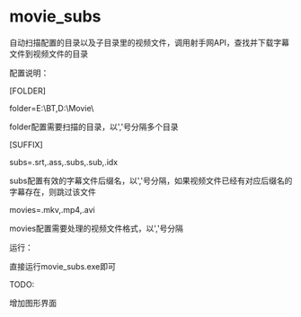 movie_subs
==========
自动扫描配置的目录以及子目录里的视频文件，调用射手网API，查找并下载字幕文件到视频文件的目录

配置说明：

[FOLDER]

folder=E:\BT\,D:\Movie\

folder配置需要扫描的目录，以','号分隔多个目录


[SUFFIX]

subs=.srt,.ass,.subs,.sub,.idx

subs配置有效的字幕文件后缀名，以','号分隔，如果视频文件已经有对应后缀名的字幕存在，则跳过该文件

movies=.mkv,.mp4,.avi

movies配置需要处理的视频文件格式，以','号分隔


运行：

直接运行movie_subs.exe即可


TODO:

增加图形界面
